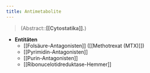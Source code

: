 ```yaml
---
title: Antimetabolite
---
```

> (Abstract::**[[Cytostatika]].**)
- **Entitäten**
	- [[Folsäure-Antagonisten]] ([[Methotrexat (MTX)]])
	- [[Pyrimidin-Antagonisten]]
	- [[Purin-Antagonisten]]
	- [[Ribonucelotidreduktase-Hemmer]]